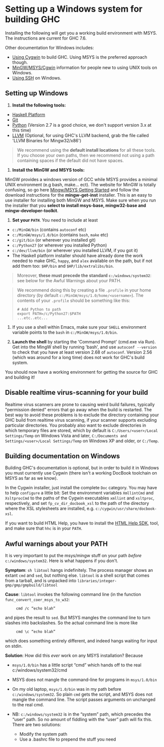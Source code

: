 # Setting up a Windows system for building GHC



Installing the following will get you a working build environment with MSYS. The instructions are current for GHC 7.6.



Other documentation for Windows includes:


- [Using Cygwin](building/windows/cygwin) to build GHC. Using MSYS is the preferred approach though.
- [MinGW/MSYS/Cgwin](building/platforms/windows) information for people new to using UNIX tools on Windows.
- [Using SSH](building/windows/ssh) on Windows.

## Setting up Windows


1. **Install the following tools:**

  - [ Haskell Platform](http://hackage.haskell.org/platform/)
  - [ Git](http://git-scm.com/)
  - [
    Python](http://python.org/) (Version 2.7 is a good choice, we don't support version 3.x at this time)
  - [
    LLVM](http://www.llvm.org/releases/download.html) (Optional, for using GHC's LLVM backend, grab the file called 'LLVM Binaries for Mingw32/x86')

>
>
> We recommend using the **default install locations** for all these tools.  If you choose your own paths, then we recommend not using a path containing spaces if the default did not have spaces.
>
>

1. **Install the MinGW and MSYS tools:**

  MinGW provides a windows version of GCC while MSYS provides a minimal UNIX environment (e.g bash, make... ect). The website for MinGW is totally confusing, so go here [
  Mingw/MSYS Getting Started](http://www.mingw.org/wiki/Getting_Started) and follow the download instructions for the **mingw-get-inst** installer. This is an easy to use installer for installing both MinGW and MSYS.   Make sure when you run the installer that you **select to install msys-base, mingw32-base and mingw-developer-toolkit**.

1. **Set your `PATH`**. You need to include at least

  - `c:/MinGW/bin` (contains `autoconf` etc)
  - `c:/MinGW/msys/1.0/bin` (contains `bash`, `make` etc)
  - `c:/git/bin` (or wherever you installed git)
  - `c:/Python27` (or wherever you installed Python)
  - `c:/dev/llvm/bin` (or wherever you installed LLVM, if you got it)
  - The Haskell platform installer should have already done the work needed to make GHC, `happy`, and `alex` available on the path, but if not add them too: `$HP/bin` and `$HP/lib/extralibs/bin`. 

>
>
> Moreover, **these must precede the standard `c:/windows/system32`**: see below for the Awful Warnings about your PATH.  
>
>

>
>
> We recommend doing this by creating a file `.profile` in your home directory (by default `c:/MinGW/msys/1.0/home/<username>`). The contents of your `.profile` should be something like this:
>
>
> ```wiki
> # Add Python to path
> export PATH=/c/Python27:$PATH
> ...etc..etc...
> ```


1. If you use a shell within Emacs, make sure your `SHELL` environment variable points to the `bash` in `c:/MinGW/msys/1.0/bin`. 

1. **Launch the shell** by starting the 'Command Prompt' (cmd.exe via Run). Get into the MingW shell by running 'bash', and  use `autoconf --version` to check that you have at least version 2.68 of `autoconf`. Version 2.56 (which was around for a long time) does not work for GHC's build system.


You should now have a working environment for getting the source for GHC and building it!


## Disable realtime virus-scanning for your build



Realtime virus scanners are prone to causing weird build failures, typically "permission denied" errors that go away when the build is restarted.  The best way to avoid these problems is to exclude the directory containing your GHC build from realtime virus scanning, if your scanner supports excluding particular directories.  You probably also want to exclude directories in which temporary files are stored, which by default is `C:/Users/<user>/Local Settings/Temp` on Windows Vista and later, `C:/Documents and Settings/<user>/Local Settings/Temp` on Windows XP and older, or `C:/Temp`.


## Building documentation on Windows



Building GHC's documentation is optional, but in order to build it in Windows you must currently use Cygwin (there isn't a working DocBook toolchain on MSYS as far as we know).



In the Cygwin installer, just install the complete `Doc` category. You may have to help `configure` a little bit: Set the environment variables `XmllintCmd` and `XsltprocCmd` to the paths of the Cygwin executables `xmllint` and `xsltproc`, respectively, and set `fp_cv_dir_docbook_xsl` to the path of the directory where the XSL stylesheets are installed, e.g. `c:/cygwin/usr/share/docbook-xsl`.    



If you want to build HTML Help, you have to install the [
HTML Help SDK](http://msdn.microsoft.com/library/default.asp?url=/library/en-us/htmlhelp/html/hworiHTMLHelpStartPage.asp), tool, and make sure that `hhc` is in your `PATH`.


## Awful warnings about your PATH



It is very important to put the msys/mingw stuff on your path *before* `c:/windows/system32`. Here is what happens if you don't.



**Symptom**: `sh libtool` hangs indefinitely.  The process manager shows an extant `cmd` and `sed`, but nothing else.  `libtool` is a shell script that comes from a tarball, and is unpacked into `libraries/integer-gmp/gmp/gmpbuild/libtool`



**Cause**: `libtool` invokes the following command line (in the function `func_convert_coer_msys_to_w32`:


```wiki
     cmd /c “echo blah”
```


and pipes the result to `sed`.  But MSYS mangles the command line to turn slashes into backslashes.  So the actual command line is more like


```wiki
     cmd \c “echo blah”
```


which does something entirely different, and indeed hangs waiting for input on stdin.



**Solution**: How did this *ever* work on any MSYS installation?  Because 


- `msys/1.0/bin` has a little script “cmd” which hands off to the real c:/windows/system32/cmd
- MSYS does not mangle the command-line for programs in `msys/1.0/bin`
- On my old laptop, `msys/1.0/bin` was in my path before `c:/windows/system32`.  So plain `cmd` gets the script, and MSYS does not mangle the command line. The script passes arguments on unchanged to the real cmd.
- NB: `c:/windows/system32` is in the “system” path, which precedes the “user” path.  So no amount of fiddling with the “user” path will fix this.  There are two solutions:

  - Modify the system path
  - Use a .bashrc file to prepend the stuff you need
